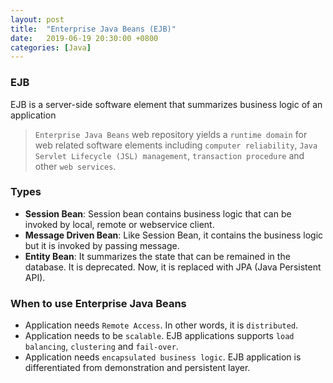 ```yaml
---
layout: post
title:  "Enterprise Java Beans (EJB)"
date:   2019-06-19 20:30:00 +0800
categories: [Java]
---
```

### EJB

EJB is a server-side software element that summarizes business logic of an application

>`Enterprise Java Beans` web repository yields a `runtime domain` for web related software elements including `computer reliability`, `Java Servlet Lifecycle (JSL) management`, `transaction procedure` and other `web services`.

### Types

- **Session Bean**: Session bean contains business logic that can be invoked by local, remote or webservice client.
- **Message Driven Bean**: Like Session Bean, it contains the business logic but it is invoked by passing message.
- **Entity Bean**: It summarizes the state that can be remained in the database. It is deprecated. Now, it is replaced with JPA (Java Persistent API).

### When to use Enterprise Java Beans
- Application needs `Remote Access`. In other words, it is `distributed`.
- Application needs to be `scalable`. EJB applications supports `load balancing`, `clustering` and `fail-over`.
- Application needs `encapsulated business logic`. EJB application is differentiated from demonstration and persistent layer.




